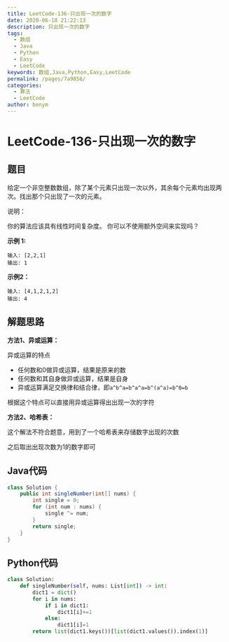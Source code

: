 ```yaml
---
title: LeetCode-136-只出现一次的数字
date: 2020-06-18 21:22:13
description: 只出现一次的数字
tags: 
  - 数组
  - Java
  - Python
  - Easy
  - LeetCode
keywords: 数组,Java,Python,Easy,LeetCode
permalink: /pages/7a9856/
categories: 
  - 算法
  - LeetCode
author: benym
---
```


# LeetCode-136-只出现一次的数字

## 题目

给定一个非空整数数组，除了某个元素只出现一次以外，其余每个元素均出现两次。找出那个只出现了一次的元素。

说明：

你的算法应该具有线性时间复杂度。 你可以不使用额外空间来实现吗？

 

**示例 1:**

```
输入: [2,2,1]
输出: 1
```

**示例2：**

```
输入: [4,1,2,1,2]
输出: 4
```

## 解题思路

**方法1、异或运算：**

异或运算的特点

- 任何数和0做异或运算，结果是原来的数
- 任何数和其自身做异或运算，结果是自身
- 异或运算满足交换律和结合律，即`a^b^a=b^a^a=b^(a^a)=b^0=b`

根据这个特点可以直接用异或运算得出出现一次的字符

**方法2、哈希表：**

这个解法不符合题意，用到了一个哈希表来存储数字出现的次数

之后取出出现次数为1的数字即可

## Java代码

```java
class Solution {
    public int singleNumber(int[] nums) {
        int single = 0;
        for (int num : nums) {
            single ^= num;
        }
        return single;
    }
}
```

## Python代码

```python
class Solution:
    def singleNumber(self, nums: List[int]) -> int:
        dict1 = dict()
        for i in nums:
            if i in dict1:
                dict1[i]+=1
            else:
                dict1[i]=1
        return list(dict1.keys())[list(dict1.values()).index(1)]
```

